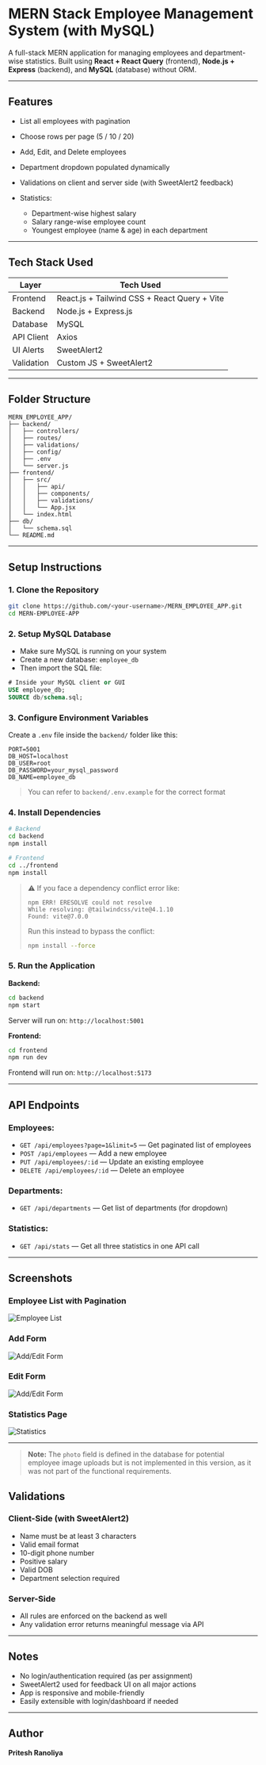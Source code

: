 # MERN Stack Employee Management System (with MySQL)

A full-stack MERN application for managing employees and department-wise statistics. Built using **React + React Query** (frontend), **Node.js + Express** (backend), and **MySQL** (database) without ORM.

---

## Features

* List all employees with pagination
* Choose rows per page (5 / 10 / 20)
* Add, Edit, and Delete employees
* Department dropdown populated dynamically
* Validations on client and server side (with SweetAlert2 feedback)
* Statistics:

  * Department-wise highest salary
  * Salary range-wise employee count
  * Youngest employee (name & age) in each department

---

## Tech Stack Used

| Layer      | Tech Used                                    |
| ---------- | -------------------------------------------- |
| Frontend   | React.js + Tailwind CSS + React Query + Vite |
| Backend    | Node.js + Express.js                         |
| Database   | MySQL                                        |
| API Client | Axios                                        |
| UI Alerts  | SweetAlert2                                  |
| Validation | Custom JS + SweetAlert2                      |

---

## Folder Structure

```
MERN_EMPLOYEE_APP/
├── backend/
│   ├── controllers/
│   ├── routes/
│   ├── validations/
│   ├── config/
│   ├── .env
│   └── server.js
├── frontend/
│   ├── src/
│   │   ├── api/
│   │   ├── components/
│   │   ├── validations/
│   │   └── App.jsx
│   └── index.html
├── db/
│   └── schema.sql
└── README.md
```

---

## Setup Instructions

### 1. Clone the Repository

```bash
git clone https://github.com/<your-username>/MERN_EMPLOYEE_APP.git
cd MERN-EMPLOYEE-APP
```

### 2. Setup MySQL Database

* Make sure MySQL is running on your system
* Create a new database: `employee_db`
* Then import the SQL file:

```sql
# Inside your MySQL client or GUI
USE employee_db;
SOURCE db/schema.sql;
```

### 3. Configure Environment Variables

Create a `.env` file inside the `backend/` folder like this:

```env
PORT=5001
DB_HOST=localhost
DB_USER=root
DB_PASSWORD=your_mysql_password
DB_NAME=employee_db
```

> You can refer to `backend/.env.example` for the correct format

### 4. Install Dependencies

```bash
# Backend
cd backend
npm install

# Frontend
cd ../frontend
npm install
```

> ⚠️ If you face a dependency conflict error like:
>
> ```
> npm ERR! ERESOLVE could not resolve
> While resolving: @tailwindcss/vite@4.1.10
> Found: vite@7.0.0
> ```
>
> Run this instead to bypass the conflict:
>
> ```bash
> npm install --force
> ```

###  5. Run the Application

**Backend:**

```bash
cd backend
npm start
```

Server will run on: `http://localhost:5001`

**Frontend:**

```bash
cd frontend
npm run dev
```

Frontend will run on: `http://localhost:5173`

---

## API Endpoints

### Employees:

* `GET /api/employees?page=1&limit=5` — Get paginated list of employees
* `POST /api/employees` — Add a new employee
* `PUT /api/employees/:id` — Update an existing employee
* `DELETE /api/employees/:id` — Delete an employee

### Departments:

* `GET /api/departments` — Get list of departments (for dropdown)

### Statistics:

* `GET /api/stats` — Get all three statistics in one API call

---

## Screenshots

### Employee List with Pagination
![Employee List](screenshots/employee-list.png)

### Add Form 
![Add/Edit Form](screenshots/add-form.png)

### Edit Form 
![Add/Edit Form](screenshots/edit-form.png)

### Statistics Page
![Statistics](screenshots/statistics-page.png)

---

> **Note:** The `photo` field is defined in the database for potential employee image uploads but is not implemented in this version, as it was not part of the functional requirements.

## Validations

### Client-Side (with SweetAlert2)

* Name must be at least 3 characters
* Valid email format
* 10-digit phone number
* Positive salary
* Valid DOB
* Department selection required

### Server-Side

* All rules are enforced on the backend as well
* Any validation error returns meaningful message via API

---

## Notes

* No login/authentication required (as per assignment)
* SweetAlert2 used for feedback UI on all major actions
* App is responsive and mobile-friendly
* Easily extensible with login/dashboard if needed

---

## Author

**Pritesh Ranoliya**




